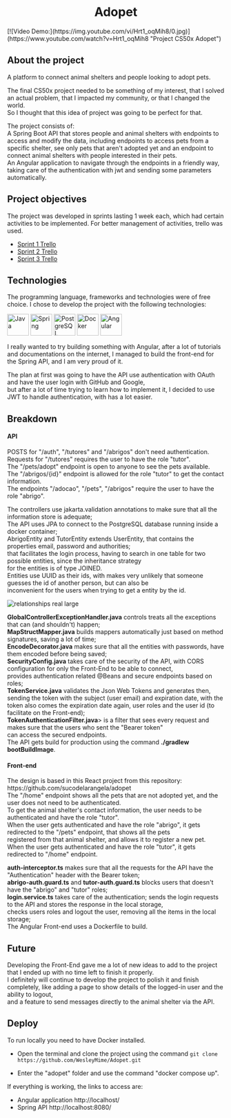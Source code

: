 <h1 align="center"> Adopet </h1>
[![Video Demo:](https://img.youtube.com/vi/Hrt1_oqMih8/0.jpg)] (https://www.youtube.com/watch?v=Hrt1_oqMih8 "Project CS50x Adopet")

## About the project

A platform to connect animal shelters and people looking to adopt pets.

The final CS50x project needed to be something of my interest, that I solved an actual problem, that I impacted my community, 
or that I changed the world. <br> So I thought that this idea of project was going to be perfect for that.

The project consists of: <br>
A Spring Boot API that stores people and animal shelters with endpoints to access and modify the data, including endpoints 
to access pets from a specific shelter, see only pets that aren't adopted yet and an endpoint to connect 
animal shelters with people interested in their pets. <br>
An Angular application to navigate through the endpoints in a friendly way, taking care of the authentication with jwt and
sending some parameters automatically.

## Project objectives

The project was developed in sprints lasting 1 week each, which had certain activities to be implemented. 
For better management of activities, trello was used.

- [Sprint 1 Trello](https://trello.com/b/gQC25pZg/challenge-back-end-6-semana-1)
- [Sprint 2 Trello](https://trello.com/b/005pszqz/challenge-back-end-6-semana-2)
- [Sprint 3 Trello](https://trello.com/b/7Rcwmzcg/alura-challenge-back-end-6-semana-3-e-4)

## Technologies

The programming language, frameworks and technologies were of free choice. I chose to develop the project with the following technologies:

<img alt="Java" src="https://cdn.jsdelivr.net/gh/devicons/devicon/icons/java/java-original-wordmark.svg" width="50" height="50" /> <img alt="Spring" src="https://cdn.jsdelivr.net/gh/devicons/devicon/icons/spring/spring-original-wordmark.svg" width="50" height="50" /> <img alt="PostgreSQL" src="https://cdn.jsdelivr.net/gh/devicons/devicon@latest/icons/postgresql/postgresql-original-wordmark.svg" width="50" height="50"/> <img alt="Docker" src="https://cdn.jsdelivr.net/gh/devicons/devicon/icons/docker/docker-plain-wordmark.svg" width="50" height="50" /> <img alt="Angular" src="https://cdn.jsdelivr.net/gh/devicons/devicon@latest/icons/angular/angular-original.svg" width="50" height="50" />

I really wanted to try building something with Angular, after a lot of tutorials and documentations on the internet,
I managed to build the front-end for the Spring API, and I am very proud of it.

The plan at first was going to have the API use authentication with OAuth and have the user login with GitHub and Google, <br>
but after a lot of time trying to learn how to implement it, I decided to use JWT to handle authentication, with has a lot easier.

## Breakdown

<h4> API </h4>
POSTS for "/auth", "/tutores" and "/abrigos" don't need authentication.<br>
Requests for "/tutores" requires the user to have the role "tutor".<br>
The "/pets/adopt" endpoint is open to anyone to see the pets available.<br>
The "/abrigos/{id}" endpoint is allowed for the role "tutor" to get the contact information. <br>
The endpoints "/adocao", "/pets", "/abrigos" require the user to have the role "abrigo".<br>

The controllers use jakarta.validation annotations to make sure that all the information store is adequate; <br>
The API uses JPA to connect to the PostgreSQL database running inside a docker container; <br>
AbrigoEntity and TutorEntity extends UserEntity, that contains the properties email, password and authorities; <br>
that facilitates the login process, having to search in one table for two possible entities, since the inheritance strategy <br>
for the entities is of type JOINED. <br>
Entities use UUID as their ids, with makes very unlikely that someone guesses the id of another person, but can also be <br>
inconvenient for the users when trying to get a entity by the id. <br>

![relationships real large](https://github.com/user-attachments/assets/0d9db12f-ee61-4bc0-90d5-eebddd3da4ee)

<b>GlobalControllerExceptionHandler.java</b> controls treats all the exceptions that can (and shouldn't) happen; <br>
<b>MapStructMapper.java</b> builds mappers automatically just based on method signatures, saving a lot of time; <br>
<b>EncodeDecorator.java</b> makes sure that all the entities with passwords, have them encoded before being saved; <br>
<b>SecurityConfig.java</b> takes care of the security of the API, with CORS configuration for only the Front-End to be able to connect, <br>
provides authentication related @Beans and secure endpoints based on roles; <br>
<b>TokenService.java</b> validates the Json Web Tokens and generates then, sending the token with the subject (user email) and expiration date,
with the token also comes the expiration date again, user roles and the user id (to facilitate on the Front-end); <br>
<b>TokenAuthenticationFilter.java</b>> is a filter that sees every request and makes sure that the users who sent the "Bearer token"<br>
can access the secured endpoints. <br>
The API gets build for production using the command <b>./gradlew bootBuildImage</b>.

<h4> Front-end </h4>
The design is based in this React project from this repository: https://github.com/sucodelarangela/adopet <br>
The "/home" endpoint shows all the pets that are not adopted yet, and the user does not need to be authenticated. <br>
To get the animal shelter's contact information, the user needs to be authenticated and have the role "tutor". <br>
When the user gets authenticated and have the role "abrigo", it gets redirected to the "/pets" endpoint, that shows all the pets <br>
registered from that animal shelter, and allows it to register a new pet. <br>
When the user gets authenticated and have the role "tutor", it gets redirected to "/home" endpoint. <br>


<b>auth-interceptor.ts</b> makes sure that all the requests for the API have the "Authentication" header with the Bearer token;<br>
<b>abrigo-auth.guard.ts</b> and <b>tutor-auth.guard.ts</b> blocks users that doesn't have the "abrigo" and "tutor" roles; <br>
<b>login.service.ts</b> takes care of the authentication; sends the login requests to the API and stores the response in the local storage, <br>
checks users roles and logout the user, removing all the items in the local storage; <br>
The Angular Front-end uses a Dockerfile to build.

## Future

Developing the Front-End gave me a lot of new ideas to add to the project that I ended up with no time left to finish it properly. <br>
I definitely will continue to develop the project to polish it and finish completely, like adding a page to show details of the
logged-in user and the ability to logout, <br> and a feature to send messages directly to the animal shelter via the API.

## Deploy

To run locally you need to have Docker installed.

- Open the terminal and clone the project using the command
  ```git clone https://github.com/WesleyMime/Adopet.git```

- Enter the "adopet" folder and use the command "docker compose up".

If everything is working, the links to access are:
- Angular application http://localhost/
- Spring API http://localhost:8080/
